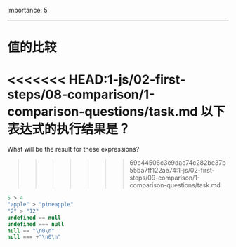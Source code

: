 importance: 5

---

# 值的比较

<<<<<<< HEAD:1-js/02-first-steps/08-comparison/1-comparison-questions/task.md
以下表达式的执行结果是？
=======
What will be the result for these expressions?
>>>>>>> 69e44506c3e9dac74c282be37b55ba7ff122ae74:1-js/02-first-steps/09-comparison/1-comparison-questions/task.md

```js no-beautify
5 > 4
"apple" > "pineapple"
"2" > "12"
undefined == null
undefined === null
null == "\n0\n"
null === +"\n0\n"
```

